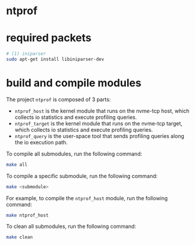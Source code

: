 # ntprof

# required packets
```bash
# (1) iniparser
sudo apt-get install libiniparser-dev
```

# build and compile modules

The project `ntprof` is composed of 3 parts:
- `ntprof_host` is the kernel module that runs on the nvme-tcp host, which collects io statistics and execute profiling queries.
- `ntprof_target` is the kernel module that runs on the nvme-tcp target, which collects io statistics and execute profiling queries.
- `ntprof_query` is the user-space tool that sends profiling queries along the io execution path.

To compile all submodules, run the following command:
```bash
make all
```

To compile a specific submodule, run the following command:
```bash
make <submodule>
```

For example, to compile the `ntprof_host` module, run the following command:
```bash
make ntprof_host
```

To clean all submodules, run the following command:
```bash
make clean
```
